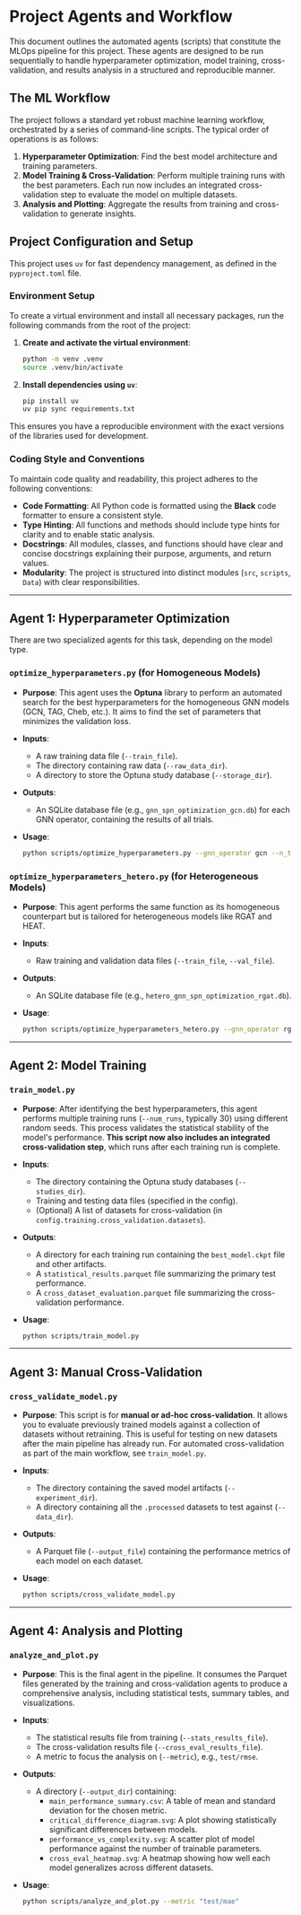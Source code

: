 # Project Agents and Workflow

This document outlines the automated agents (scripts) that constitute the MLOps pipeline for this project. These agents are designed to be run sequentially to handle hyperparameter optimization, model training, cross-validation, and results analysis in a structured and reproducible manner.

## The ML Workflow

The project follows a standard yet robust machine learning workflow, orchestrated by a series of command-line scripts. The typical order of operations is as follows:

1.  **Hyperparameter Optimization**: Find the best model architecture and training parameters.
2.  **Model Training & Cross-Validation**: Perform multiple training runs with the best parameters. Each run now includes an integrated cross-validation step to evaluate the model on multiple datasets.
3.  **Analysis and Plotting**: Aggregate the results from training and cross-validation to generate insights.

## Project Configuration and Setup

This project uses `uv` for fast dependency management, as defined in the `pyproject.toml` file.

### Environment Setup

To create a virtual environment and install all necessary packages, run the following commands from the root of the project:

1.  **Create and activate the virtual environment**:
    ```bash
    python -m venv .venv
    source .venv/bin/activate
    ```

2.  **Install dependencies using `uv`**:
    ```bash
    pip install uv
    uv pip sync requirements.txt
    ```
This ensures you have a reproducible environment with the exact versions of the libraries used for development.

### Coding Style and Conventions

To maintain code quality and readability, this project adheres to the following conventions:

*   **Code Formatting**: All Python code is formatted using the **Black** code formatter to ensure a consistent style.
*   **Type Hinting**: All functions and methods should include type hints for clarity and to enable static analysis.
*   **Docstrings**: All modules, classes, and functions should have clear and concise docstrings explaining their purpose, arguments, and return values.
*   **Modularity**: The project is structured into distinct modules (`src`, `scripts`, `Data`) with clear responsibilities.

---

## Agent 1: Hyperparameter Optimization

There are two specialized agents for this task, depending on the model type.

### `optimize_hyperparameters.py` (for Homogeneous Models)

*   **Purpose**: This agent uses the **Optuna** library to perform an automated search for the best hyperparameters for the homogeneous GNN models (GCN, TAG, Cheb, etc.). It aims to find the set of parameters that minimizes the validation loss.

*   **Inputs**:
    *   A raw training data file (`--train_file`).
    *   The directory containing raw data (`--raw_data_dir`).
    *   A directory to store the Optuna study database (`--storage_dir`).

*   **Outputs**:
    *   An SQLite database file (e.g., `gnn_spn_optimization_gcn.db`) for each GNN operator, containing the results of all trials.

*   **Usage**:
    ```bash
    python scripts/optimize_hyperparameters.py --gnn_operator gcn --n_trials 100 --train_file GridData_DS1_train_data.processed
    ```

### `optimize_hyperparameters_hetero.py` (for Heterogeneous Models)

*   **Purpose**: This agent performs the same function as its homogeneous counterpart but is tailored for heterogeneous models like RGAT and HEAT.

*   **Inputs**:
    *   Raw training and validation data files (`--train_file`, `--val_file`).

*   **Outputs**:
    *   An SQLite database file (e.g., `hetero_gnn_spn_optimization_rgat.db`).

*   **Usage**:
    ```bash
    python scripts/optimize_hyperparameters_hetero.py --gnn_operator rgat --n_trials 50
    ```

---

## Agent 2: Model Training

### `train_model.py`

*   **Purpose**: After identifying the best hyperparameters, this agent performs multiple training runs (`--num_runs`, typically 30) using different random seeds. This process validates the statistical stability of the model's performance. **This script now also includes an integrated cross-validation step**, which runs after each training run is complete.

*   **Inputs**:
    *   The directory containing the Optuna study databases (`--studies_dir`).
    *   Training and testing data files (specified in the config).
    *   (Optional) A list of datasets for cross-validation (in `config.training.cross_validation.datasets`).

*   **Outputs**:
    *   A directory for each training run containing the `best_model.ckpt` file and other artifacts.
    *   A `statistical_results.parquet` file summarizing the primary test performance.
    *   A `cross_dataset_evaluation.parquet` file summarizing the cross-validation performance.

*   **Usage**:
    ```bash
    python scripts/train_model.py
    ```

---

## Agent 3: Manual Cross-Validation

### `cross_validate_model.py`

*   **Purpose**: This script is for **manual or ad-hoc cross-validation**. It allows you to evaluate previously trained models against a collection of datasets without retraining. This is useful for testing on new datasets after the main pipeline has already run. For automated cross-validation as part of the main workflow, see `train_model.py`.

*   **Inputs**:
    *   The directory containing the saved model artifacts (`--experiment_dir`).
    *   A directory containing all the `.processed` datasets to test against (`--data_dir`).

*   **Outputs**:
    *   A Parquet file (`--output_file`) containing the performance metrics of each model on each dataset.

*   **Usage**:
    ```bash
    python scripts/cross_validate_model.py
    ```

---

## Agent 4: Analysis and Plotting

### `analyze_and_plot.py`

*   **Purpose**: This is the final agent in the pipeline. It consumes the Parquet files generated by the training and cross-validation agents to produce a comprehensive analysis, including statistical tests, summary tables, and visualizations.

*   **Inputs**:
    *   The statistical results file from training (`--stats_results_file`).
    *   The cross-validation results file (`--cross_eval_results_file`).
    *   A metric to focus the analysis on (`--metric`), e.g., `test/rmse`.

*   **Outputs**:
    *   A directory (`--output_dir`) containing:
        *   `main_performance_summary.csv`: A table of mean and standard deviation for the chosen metric.
        *   `critical_difference_diagram.svg`: A plot showing statistically significant differences between models.
        *   `performance_vs_complexity.svg`: A scatter plot of model performance against the number of trainable parameters.
        *   `cross_eval_heatmap.svg`: A heatmap showing how well each model generalizes across different datasets.

*   **Usage**:
    ```bash
    python scripts/analyze_and_plot.py --metric "test/mae"
    ```
